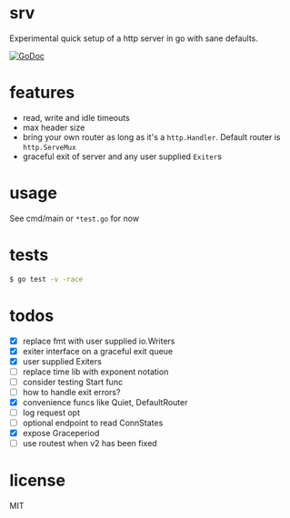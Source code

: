 # srv
Experimental quick setup of a http server in go with sane defaults.

[![GoDoc](https://godoc.org/github.com/karlpokus/srv?status.svg)](https://godoc.org/github.com/karlpokus/srv)

# features
- read, write and idle timeouts
- max header size
- bring your own router as long as it's a `http.Handler`. Default router is `http.ServeMux`
- graceful exit of server and any user supplied `Exiter`s

# usage
See cmd/main or `*test.go` for now

# tests
```bash
$ go test -v -race
```

# todos
- [x] replace fmt with user supplied io.Writers
- [x] exiter interface on a graceful exit queue
- [x] user supplied Exiters
- [ ] replace time lib with exponent notation
- [ ] consider testing Start func
- [ ] how to handle exit errors?
- [x] convenience funcs like Quiet, DefaultRouter
- [ ] log request opt
- [ ] optional endpoint to read ConnStates
- [x] expose Graceperiod
- [ ] use routest when v2 has been fixed

# license
MIT
